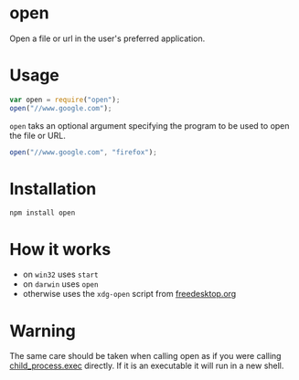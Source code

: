 # open

Open a file or url in the user's preferred application.

# Usage

```javascript
var open = require("open");
open("//www.google.com");
```

`open` taks an optional argument specifying the program to be used to open the
file or URL.

```javascript
open("//www.google.com", "firefox");
```

# Installation

    npm install open

# How it works

- on `win32` uses `start`
- on `darwin` uses `open`
- otherwise uses the `xdg-open` script from [freedesktop.org](//portland.freedesktop.org/xdg-utils-1.0/xdg-open.html)

# Warning

The same care should be taken when calling open as if you were calling
[child_process.exec](//nodejs.org/api/child_process.html#child_process_child_process_exec_command_options_callback)
directly. If it is an executable it will run in a new shell.
